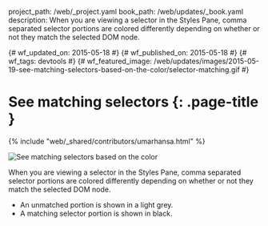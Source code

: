 project_path: /web/_project.yaml book_path: /web/updates/_book.yaml description: When you are viewing a selector in the Styles Pane, comma separated selector portions are colored differently depending on whether or not they match the selected DOM node.

{# wf_updated_on: 2015-05-18 #} {# wf_published_on: 2015-05-18 #} {# wf_tags: devtools #} {# wf_featured_image: /web/updates/images/2015-05-19-see-matching-selectors-based-on-the-color/selector-matching.gif #}

# See matching selectors {: .page-title }

{% include "web/_shared/contributors/umarhansa.html" %}

<img src="/web/updates/images/2015-05-19-see-matching-selectors-based-on-the-color/selector-matching.gif" alt="See matching selectors based on the color" />

When you are viewing a selector in the Styles Pane, comma separated selector portions are colored differently depending on whether or not they match the selected DOM node.

<ul>
  
<li>An unmatched portion is shown in a light grey.</li>
<li>A matching selector portion is shown in black.</li>
</ul>